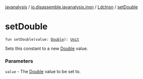 [javanalysis](../../index.md) / [io.disassemble.javanalysis.insn](../index.md) / [LdcInsn](index.md) / [setDouble](./set-double.md)

# setDouble

`fun setDouble(value: `[`Double`](https://kotlinlang.org/api/latest/jvm/stdlib/kotlin/-double/index.html)`): `[`Unit`](https://kotlinlang.org/api/latest/jvm/stdlib/kotlin/-unit/index.html)

Sets this constant to a new [Double](https://kotlinlang.org/api/latest/jvm/stdlib/kotlin/-double/index.html) value.

### Parameters

`value` - The [Double](https://kotlinlang.org/api/latest/jvm/stdlib/kotlin/-double/index.html) value to be set to.